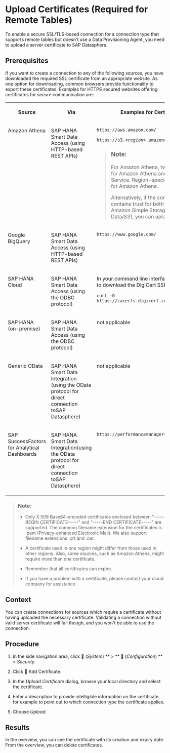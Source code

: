 <!-- loio46f5467adc5242deb1f6b68083e72994 -->

<link rel="stylesheet" type="text/css" href="../css/sap-icons.css"/>

# Upload Certificates \(Required for Remote Tables\)

To enable a secure SSL/TLS-based connection for a connection type that supports remote tables but doesn't use a Data Provisioning Agent, you need to upload a server certificate to SAP Datasphere.



<a name="loio46f5467adc5242deb1f6b68083e72994__prereq_d3y_chy_1nb"/>

## Prerequisites

If you want to create a connection to any of the following sources, you have downloaded the required SSL certificate from an appropriate website. As one option for downloading, common browsers provide functionality to export these certificates. Examples for HTTPS secured websites offering certificates for secure communication are:


<table>
<tr>
<th valign="top">

Source

</th>
<th valign="top">

Via

</th>
<th valign="top">

Examples for Certificate Download Sites

</th>
</tr>
<tr>
<td valign="top">

Amazon Athena

</td>
<td valign="top">

SAP HANA Smart Data Access \(using HTTP-based REST APIs\)

</td>
<td valign="top">

`https://aws.amazon.com/`

<code>https://s3.<i class="varname">&lt;region&gt;</i>.amazonaws.com</code>

> ### Note:  
> For Amazon Athena, two certificates are required, one for Amazon Athena and one for Amazon Simple Storage Service. Region-specific certificates might be required for Amazon Athena.
> 
> Alternatively, if the common root CA certificate contains trust for both endpoints, Amazon Athena and Amazon Simple Storage Service \(API/Athena and the Data/S3\), you can upload the root certificate.



</td>
</tr>
<tr>
<td valign="top">

Google BigQuery

</td>
<td valign="top">

SAP HANA Smart Data Access \(using HTTP-based REST APIs\)

</td>
<td valign="top">

`https://www.google.com/`

</td>
</tr>
<tr>
<td valign="top">

SAP HANA Cloud

</td>
<td valign="top">

SAP HANA Smart Data Access \(using the ODBC protocol\)

</td>
<td valign="top">

In your command line interface, enter the following command to download the DigiCert SSL certificate:

```
curl -O https://cacerts.digicert.com/DigiCertGlobalRootCA.crt.pem
```



</td>
</tr>
<tr>
<td valign="top">

SAP HANA \(on-premise\)

</td>
<td valign="top">

SAP HANA Smart Data Access \(using the ODBC protocol\)

</td>
<td valign="top">

not applicable

</td>
</tr>
<tr>
<td valign="top">

Generic OData

</td>
<td valign="top">

SAP HANA Smart Data Integration \(using the OData protocol for direct connection toSAP Datasphere\)

</td>
<td valign="top">

not applicable

</td>
</tr>
<tr>
<td valign="top">

SAP SuccessFactors for Analytical Dashboards

</td>
<td valign="top">

SAP HANA Smart Data Integration\(using the OData protocol for direct connection toSAP Datasphere\)

</td>
<td valign="top">

`https://performancemanager4.successfactors.com`

</td>
</tr>
</table>

> ### Note:  
> -   Only X.509 Base64-encoded certificates enclosed between "-----BEGIN CERTIFICATE-----" and "-----END CERTIFICATE-----" are supported. The common filename extension for the certificates is .pem \(Privacy-enhanced Electronic Mail\). We also support filename extensions .crt and .cer.
> 
> -   A certificate used in one region might differ from those used in other regions. Also, some sources, such as Amazon Athena, might require more than one certificate.
> 
> -   Remember that all certificates can expire.
> 
> -   If you have a problem with a certificate, please contact your cloud company for assistance.



<a name="loio46f5467adc5242deb1f6b68083e72994__context_l34_gwt_bnb"/>

## Context

You can create connections for sources which require a certificate without having uploaded the necessary certificate. Validating a connection without valid server certificate will fail though, and you won't be able to use the connection.



## Procedure

1.  In the side navigation area, click <span class="FPA-icons"></span> \(*System*\) ** \> ** :wrench: \(*Configuration*\) ** \> *Security*.

2.  Click <span class="FPA-icons"></span> Add Certificate.

3.  In the *Upload Certificate* dialog, browse your local directory and select the certificate.

4.  Enter a description to provide intelligible information on the certificate, for example to point out to which connection type the certificate applies.

5.  Choose *Upload*.




<a name="loio46f5467adc5242deb1f6b68083e72994__result_fxs_jrt_bnb"/>

## Results

In the overview, you can see the certificate with its creation and expiry date. From the overview, you can delete certificates.

